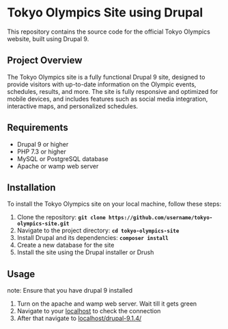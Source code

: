 # **Tokyo Olympics Site using Drupal**

This repository contains the source code for the official Tokyo Olympics website, built using Drupal 9.

## **Project Overview**

The Tokyo Olympics site is a fully functional Drupal 9 site, designed to provide visitors with up-to-date information on the Olympic events, schedules, results, and more. The site is fully responsive and optimized for mobile devices, and includes features such as social media integration, interactive maps, and personalized schedules.

## **Requirements**

- Drupal 9 or higher
- PHP 7.3 or higher
- MySQL or PostgreSQL database
- Apache or wamp web server

## **Installation**

To install the Tokyo Olympics site on your local machine, follow these steps:

1. Clone the repository: **`git clone https://github.com/username/tokyo-olympics-site.git`**
2. Navigate to the project directory: **`cd tokyo-olympics-site`**
3. Install Drupal and its dependencies: **`composer install`**
4. Create a new database for the site
5. Install the site using the Drupal installer or Drush

## Usage

note: Ensure that you have drupal 9 installed 

1. Turn on the apache and wamp web server. Wait till it gets green
2. Navigate to your [localhost](http://localhost) to check the connection 
3. After that navigate to [localhost/drupal-9.1.4/](http://localhost/drupal-9.1.4/)
